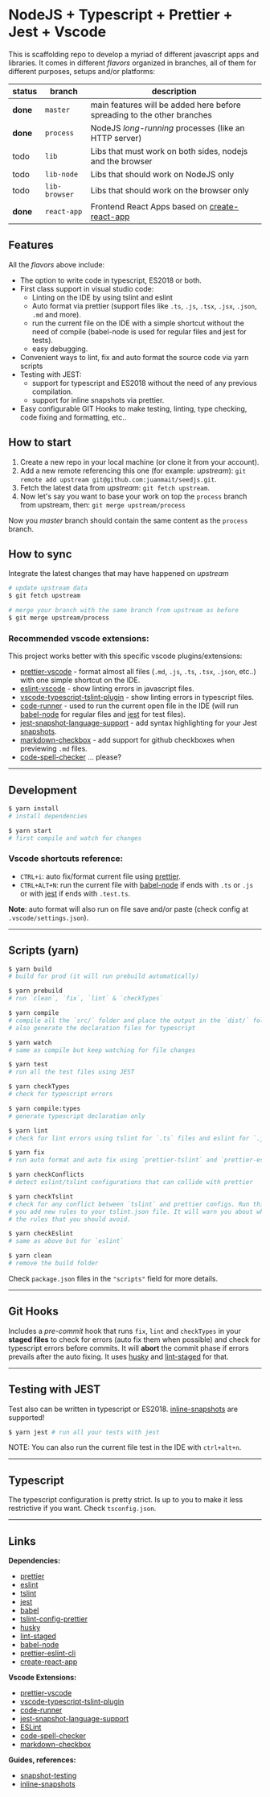 # NodeJS + Typescript + Prettier + Jest + Vscode

This is scaffolding repo to develop a myriad of different javascript apps and
libraries. It comes in different _flavors_ organized in branches, all of them
for different purposes, setups and/or platforms:

| status   | branch        | description                                                             |
| -------- | ------------- | ----------------------------------------------------------------------- |
| **done** | `master`      | main features will be added here before spreading to the other branches |
| **done** | `process`     | NodeJS _long-running_ processes (like an HTTP server)                   |
| todo     | `lib`         | Libs that must work on both sides, nodejs and the browser               |
| todo     | `lib-node`    | Libs that should work on NodeJS only                                    |
| todo     | `lib-browser` | Libs that should work on the browser only                               |
| **done** | `react-app`   | Frontend React Apps based on [create-react-app]                         |

## Features

All the _flavors_ above include:

- The option to write code in typescript, ES2018 or both.
- First class support in visual studio code:
  - Linting on the IDE by using tslint and eslint
  - Auto format via prettier (support files like `.ts`, `.js`, `.tsx`,
    `.jsx`, `.json`, `.md` and more).
  - run the current file on the IDE with a simple shortcut without the need
    of compile (babel-node is used for regular files and jest for tests).
  - easy debugging.
- Convenient ways to lint, fix and auto format the source code via yarn scripts
- Testing with JEST:
  - support for typescript and ES2018 without the need of any previous compilation.
  - support for inline snapshots via prettier.
- Easy configurable GIT Hooks to make testing, linting, type checking, code fixing and formatting, etc..

## How to start

1. Create a new repo in your local machine (or clone it from your account).
2. Add a new remote referencing this one (for example: _upstream_): `git remote add upstream git@github.com:juanmait/seedjs.git`.
3. Fetch the latest data from _upstream_: `git fetch upstream`.
4. Now let's say you want to base your work on top the `process` branch
   from upstream, then: `git merge upstream/process`

Now you _master_ branch should contain the same content as the `process`
branch.

## How to sync

Integrate the latest changes that may have happened on _upstream_

```bash
# update upstream data
$ git fetch upstream

# merge your branch with the same branch from upstream as before
$ git merge upstream/process
```

### Recommended vscode extensions:

This project works better with this specific vscode plugins/extensions:

- [prettier-vscode] - format almost all files (`.md`, `.js`, `.ts`, `.tsx`,
  `.json`, etc..) with one simple shortcut on the IDE.
- [eslint-vscode] - show linting errors in javascript files.
- [vscode-typescript-tslint-plugin] - show linting errors in typescript files.
- [code-runner] - used to run the current open file in the IDE (will run
  [babel-node] for regular files and [jest] for test files).
- [jest-snapshot-language-support] - add syntax highlighting for your Jest
  [snapshots][snapshot-testing].
- [markdown-checkbox] - add support for github checkboxes when previewing `.md`
  files.
- [code-spell-checker] ... please?

---

## Development

```bash
$ yarn install
# install dependencies

$ yarn start
# first compile and watch for changes
```

### Vscode shortcuts reference:

- `CTRL+i`: auto fix/format current file using [prettier].
- `CTRL+ALT+N`: run the current file with [babel-node] if ends with `.ts` or
  `.js` or with [jest] if ends with `.test.ts`.

**Note**: auto format will also run on file save and/or paste (check config at
`.vscode/settings.json`).

---

## Scripts (yarn)

```bash
$ yarn build
# build for prod (it will run prebuild automatically)

$ yarn prebuild
# run `clean`, `fix`, `lint` & `checkTypes`

$ yarn compile
# compile all the `src/` folder and place the output in the `dist/` folder. It
# also generate the declaration files for typescript

$ yarn watch
# same as compile but keep watching for file changes

$ yarn test
# run all the test files using JEST

$ yarn checkTypes
# check for typescript errors

$ yarn compile:types
# generate typescript declaration only

$ yarn lint
# check for lint errors using tslint for `.ts` files and eslint for `.js`.

$ yarn fix
# run auto format and auto fix using `prettier-tslint` and `prettier-eslint`

$ yarn checkConflicts
# detect eslint/tslint configurations that can collide with prettier

$ yarn checkTslint
# check for any conflict between `tslint` and prettier configs. Run this when
# you add new rules to your tslint.json file. It will warn you about what are
# the rules that you should avoid.

$ yarn checkEslint
# same as above but for `eslint`

$ yarn clean
# remove the build folder
```

Check `package.json` files in the `"scripts"` field for more details.

---

## Git Hooks

Includes a _pre-commit_ hook that runs `fix`, `lint` and `checkTypes` in your
**staged files** to check for errors (auto fix them when possible) and check for
typescript errors before commits. It will **abort** the commit phase if errors
prevails after the auto fixing. It uses [husky] and [lint-staged] for that.

---

## Testing with JEST

Test also can be written in typescript or ES2018. [inline-snapshots] are
supported!

```bash
$ yarn jest # run all your tests with jest
```

NOTE: You can also run the current file test in the IDE with `ctrl+alt+n`.

---

## Typescript

The typescript configuration is pretty strict. Is up to you to make it less
restrictive if you want. Check `tsconfig.json`.

---

## Links

**Dependencies:**

- [prettier]
- [eslint]
- [tslint]
- [jest]
- [babel]
- [tslint-config-prettier]
- [husky]
- [lint-staged]
- [babel-node]
- [prettier-eslint-cli]
- [create-react-app]

[tslint]: https://palantir.github.io/tslint/
[prettier]: https://prettier.io/
[tslint-config-prettier]: https://github.com/prettier/tslint-config-prettier
[husky]: https://github.com/typicode/husky
[lint-staged]: https://www.npmjs.com/package/lint-staged
[jest]: https://jestjs.io/
[babel-node]: https://babeljs.io/docs/en/babel-node
[babel]: https://babeljs.io/
[eslint]: https://eslint.org/
[create-react-app]: https://facebook.github.io/create-react-app/

**Vscode Extensions:**

- [prettier-vscode]
- [vscode-typescript-tslint-plugin]
- [code-runner]
- [jest-snapshot-language-support]
- [ESLint][eslint-vscode]
- [code-spell-checker]
- [markdown-checkbox]

[prettier-vscode]: https://marketplace.visualstudio.com/items?itemName=esbenp.prettier-vscode
[vscode-typescript-tslint-plugin]: https://marketplace.visualstudio.com/items?itemName=ms-vscode.vscode-typescript-tslint-plugin
[code-runner]: https://marketplace.visualstudio.com/items?itemName=formulahendry.code-runner
[jest-snapshot-language-support]: https://marketplace.visualstudio.com/items?itemName=tlent.jest-snapshot-language-support
[eslint-vscode]: https://marketplace.visualstudio.com/items?itemName=dbaeumer.vscode-eslint
[prettier-eslint-cli]: https://github.com/prettier/prettier-eslint-cli
[tslint]: https://palantir.github.io/tslint/
[code-spell-checker]: https://marketplace.visualstudio.com/items?itemName=streetsidesoftware.code-spell-checker
[markdown-checkbox]: https://marketplace.visualstudio.com/items?itemName=bierner.markdown-checkbox

**Guides, references:**

- [snapshot-testing]
- [inline-snapshots]

[snapshot-testing]: https://jestjs.io/docs/en/snapshot-testing
[inline-snapshots]: https://jestjs.io/docs/en/snapshot-testing#inline-snapshots
